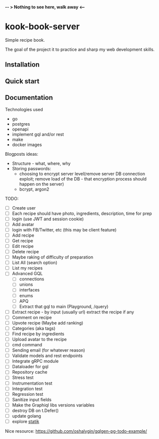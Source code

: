 **-- > Nothing to see here, walk away <--**

# kook-book-server
Simple recipe book.

The goal of the project it to practice and sharp my web development skills.

## Installation

## Quick start

## Documentation

Technologies used
- go
- postgres
- openapi
- implement gql and/or rest
- make
- docker images

Blogposts ideas:
- Structure - what, where, why
- Storing passwords:
  - choosing to encrypt server level(remove server DB connection exploit; remove load of the DB - that encryption process should happen on the server)
  - bcrypt, argon2

TODO:
- [ ] Create user
- [ ] Each recipe should have photo, ingredients, description, time for prep
- [ ] login (use JWT and session cookie)
- [ ] Add avatar
- [ ] login with FB/Twitter, etc (this may be client feature)
- [ ] Add recipe
- [ ] Get recipe
- [ ] Edit recipe
- [ ] Delete recipe
- [ ] Maybe raking of difficulty of preparation
- [ ] List All (search option)
- [ ] List my recipes
- [ ] Advanced GQL
  - [ ] connections
  - [ ] unions
  - [ ] interfaces
  - [ ] enums
  - [ ] APQ
  - [ ] Extract that gql to main (Playground, /query)
- [ ] Extract recipe - by input (usually url) extract the recipe if any
- [ ] Comment on recipe
- [ ] Upvote recipe (Maybe add ranking)
- [ ] Categories (aka tags)
- [ ] Find recipe by ingredients
- [ ] Upload avatar to the recipe
- [ ] cmd command
- [ ] Sending email (for whatever reason)
- [ ] Validate models and rest endpoints
- [ ] Integrate gRPC module
- [ ] Dataloader for gql
- [ ] Repository cache
- [ ] Stress test
- [ ] Instrumentation test
- [ ] Integration test
- [ ] Regression test
- [ ] Sanitize input fields
- [ ] Make the Graphiql libs versions variables
- [ ] destroy DB on t.Defer()
- [ ] update golang
- [ ] explore [statik](https://github.com/rakyll/statik)

Nice resource:
https://github.com/oshalygin/gqlgen-pg-todo-example/
